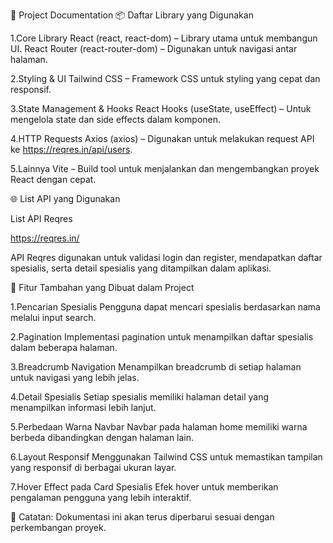 📘 Project Documentation
📦 Daftar Library yang Digunakan

1.Core Library
React (react, react-dom) – Library utama untuk membangun UI.
React Router (react-router-dom) – Digunakan untuk navigasi antar halaman.

2.Styling & UI
Tailwind CSS – Framework CSS untuk styling yang cepat dan responsif.

3.State Management & Hooks
React Hooks (useState, useEffect) – Untuk mengelola state dan side effects dalam komponen.

4.HTTP Requests
Axios (axios) – Digunakan untuk melakukan request API ke https://reqres.in/api/users.

5.Lainnya
Vite – Build tool untuk menjalankan dan mengembangkan proyek React dengan cepat.




🌐 List API yang Digunakan

List API
Reqres

https://reqres.in/

API Reqres digunakan untuk validasi login dan register, mendapatkan daftar spesialis, serta detail spesialis yang ditampilkan dalam aplikasi.



🚀 Fitur Tambahan yang Dibuat dalam Project

1.Pencarian Spesialis
Pengguna dapat mencari spesialis berdasarkan nama melalui input search.

2.Pagination
Implementasi pagination untuk menampilkan daftar spesialis dalam beberapa halaman.

3.Breadcrumb Navigation
Menampilkan breadcrumb di setiap halaman untuk navigasi yang lebih jelas.

4.Detail Spesialis
Setiap spesialis memiliki halaman detail yang menampilkan informasi lebih lanjut.

5.Perbedaan Warna Navbar
Navbar pada halaman home memiliki warna berbeda dibandingkan dengan halaman lain.

6.Layout Responsif
Menggunakan Tailwind CSS untuk memastikan tampilan yang responsif di berbagai ukuran layar.

7.Hover Effect pada Card Spesialis
Efek hover untuk memberikan pengalaman pengguna yang lebih interaktif.

📌 Catatan:
Dokumentasi ini akan terus diperbarui sesuai dengan perkembangan proyek.